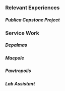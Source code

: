 ### Relevant Experiences

##### Publica Capstone Project

##### 

### Service Work

##### Depalmas

##### Maepole

##### Pawtropolis

##### Lab Assistant
